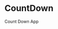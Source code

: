 # CountDown
 Count Down App
     
            
                                                         
                                                                         
                                                                        
                                                                 
                                                      
                                     
                      
                   
    
 
   
